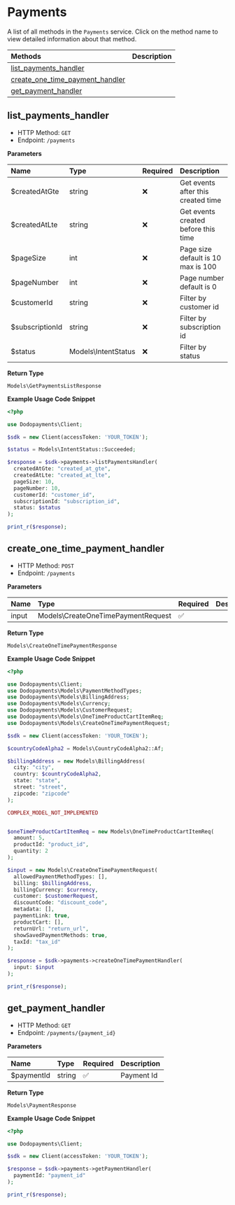 # Payments

A list of all methods in the `Payments` service. Click on the method name to view detailed information about that method.

| Methods | Description |
| :------ | :---------- |
|[list_payments_handler](#list_payments_handler)|  |
|[create_one_time_payment_handler](#create_one_time_payment_handler)|  |
|[get_payment_handler](#get_payment_handler)|  |

## list_payments_handler


- HTTP Method: `GET`
- Endpoint: `/payments`

**Parameters**

| Name    | Type| Required | Description |
| :-------- | :----------| :----------| :----------|
| $createdAtGte | string | ❌ | Get events after this created time |
| $createdAtLte | string | ❌ | Get events created before this time |
| $pageSize | int | ❌ | Page size default is 10 max is 100 |
| $pageNumber | int | ❌ | Page number default is 0 |
| $customerId | string | ❌ | Filter by customer id |
| $subscriptionId | string | ❌ | Filter by subscription id |
| $status | Models\IntentStatus | ❌ | Filter by status |

**Return Type**

`Models\GetPaymentsListResponse`

**Example Usage Code Snippet**
```php
<?php

use Dodopayments\Client;

$sdk = new Client(accessToken: 'YOUR_TOKEN');

$status = Models\IntentStatus::Succeeded;

$response = $sdk->payments->listPaymentsHandler(
  createdAtGte: "created_at_gte",
  createdAtLte: "created_at_lte",
  pageSize: 10,
  pageNumber: 10,
  customerId: "customer_id",
  subscriptionId: "subscription_id",
  status: $status
);

print_r($response);
```

## create_one_time_payment_handler


- HTTP Method: `POST`
- Endpoint: `/payments`

**Parameters**

| Name    | Type| Required | Description |
| :-------- | :----------| :----------| :----------|
| input | Models\CreateOneTimePaymentRequest | ✅ |  |

**Return Type**

`Models\CreateOneTimePaymentResponse`

**Example Usage Code Snippet**
```php
<?php

use Dodopayments\Client;
use Dodopayments\Models\PaymentMethodTypes;
use Dodopayments\Models\BillingAddress;
use Dodopayments\Models\Currency;
use Dodopayments\Models\CustomerRequest;
use Dodopayments\Models\OneTimeProductCartItemReq;
use Dodopayments\Models\CreateOneTimePaymentRequest;

$sdk = new Client(accessToken: 'YOUR_TOKEN');

$countryCodeAlpha2 = Models\CountryCodeAlpha2::Af;

$billingAddress = new Models\BillingAddress(
  city: "city",
  country: $countryCodeAlpha2,
  state: "state",
  street: "street",
  zipcode: "zipcode"
);

COMPLEX_MODEL_NOT_IMPLEMENTED


$oneTimeProductCartItemReq = new Models\OneTimeProductCartItemReq(
  amount: 5,
  productId: "product_id",
  quantity: 2
);

$input = new Models\CreateOneTimePaymentRequest(
  allowedPaymentMethodTypes: [],
  billing: $billingAddress,
  billingCurrency: $currency,
  customer: $customerRequest,
  discountCode: "discount_code",
  metadata: [],
  paymentLink: true,
  productCart: [],
  returnUrl: "return_url",
  showSavedPaymentMethods: true,
  taxId: "tax_id"
);

$response = $sdk->payments->createOneTimePaymentHandler(
  input: $input
);

print_r($response);
```

## get_payment_handler


- HTTP Method: `GET`
- Endpoint: `/payments/{payment_id}`

**Parameters**

| Name    | Type| Required | Description |
| :-------- | :----------| :----------| :----------|
| $paymentId | string | ✅ | Payment Id |

**Return Type**

`Models\PaymentResponse`

**Example Usage Code Snippet**
```php
<?php

use Dodopayments\Client;

$sdk = new Client(accessToken: 'YOUR_TOKEN');

$response = $sdk->payments->getPaymentHandler(
  paymentId: "payment_id"
);

print_r($response);
```




<!-- This file was generated by liblab | https://liblab.com/ -->